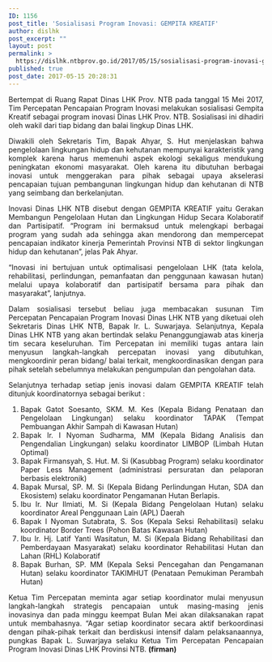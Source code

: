 ```yaml
---
ID: 1156
post_title: 'Sosialisasi Program Inovasi: GEMPITA KREATIF'
author: dislhk
post_excerpt: ""
layout: post
permalink: >
  https://dislhk.ntbprov.go.id/2017/05/15/sosialisasi-program-inovasi-gempita-kreatif/
published: true
post_date: 2017-05-15 20:28:31
---
```

<p style="text-align: justify;">Bertempat di Ruang Rapat Dinas LHK Prov. NTB pada tanggal 15 Mei 2017, Tim Percepatan Pencapaian Program Inovasi melakukan sosialisasi Gempita Kreatif sebagai program inovasi Dinas LHK Prov. NTB. Sosialisasi ini dihadiri oleh wakil dari tiap bidang dan balai lingkup Dinas LHK.</p>
<p style="text-align: justify;">Diwakili oleh Sekretaris Tim, Bapak Ahyar, S. Hut menjelaskan bahwa pengelolaan lingkungan hidup dan kehutanan mempunyai karakteristik yang komplek karena harus memenuhi aspek ekologi sekaligus mendukung peningkatan ekonomi masyarakat. Oleh karena itu dibutuhan berbagai inovasi untuk menggerakan para pihak sebagai upaya akselerasi pencapaian tujuan pembangunan lingkungan hidup dan kehutanan di NTB yang seimbang dan berkelanjutan.</p>
<p style="text-align: justify;">Inovasi Dinas LHK NTB disebut dengan GEMPITA KREATIF yaitu Gerakan Membangun Pengelolaan Hutan dan Lingkungan Hidup Secara Kolaboratif dan Partisipatif. “Program ini bermaksud untuk melengkapi berbagai program yang sudah ada sehingga akan mendorong dan mempercepat pencapaian indikator kinerja Pemerintah Provinsi NTB di sektor lingkungan hidup dan kehutanan”, jelas Pak Ahyar.</p>
<p style="text-align: justify;">“Inovasi ini bertujuan untuk optimalisasi pengelolaan LHK (tata kelola, rehabilitasi, perlindungan, pemanfaatan dan penggunaan kawasan hutan) melalui upaya kolaboratif dan partisipatif bersama para pihak dan masyarakat”, lanjutnya.</p>
<p style="text-align: justify;">Dalam sosialisasi tersebut beliau juga membacakan susunan Tim Percepatan Pencapaian Program Inovasi Dinas LHK NTB yang diketuai oleh Sekretaris Dinas LHK NTB, Bapak Ir. L. Suwarjaya. Selanjutnya, Kepala Dinas LHK NTB yang akan bertindak selaku Penanggungjawab atas kinerja tim secara keseluruhan. Tim Percepatan ini memiliki tugas antara lain menyusun langkah-langkah percepatan inovasi yang dibutuhkan, mengkoordinir peran bidang/ balai terkait, mengkoordinasikan dengan para pihak setelah sebelumnya melakukan pengumpulan dan pengolahan data.</p>
<p style="text-align: justify;">Selanjutnya terhadap setiap jenis inovasi dalam GEMPITA KREATIF telah ditunjuk koordinatornya sebagai berikut :</p>

<ol style="text-align: justify;">
 	<li>Bapak Gatot Soesanto, SKM. M. Kes (Kepala Bidang Penataan dan Pengelolaan Lingkungan) selaku koordinator TAPAK (Tempat Pembuangan Akhir Sampah di Kawasan Hutan)</li>
 	<li>Bapak Ir. I Nyoman Sudharma, MM (Kepala Bidang Analisis dan Pengendalian Lingkungan) selaku koordinator LIMBOP (Limbah Hutan Optimal)</li>
 	<li>Bapak Firmansyah, S. Hut. M. Si (Kasubbag Program) selaku koordinator Paper Less Management (administrasi persuratan dan pelaporan berbasis elektronik)</li>
 	<li>Bapak Mursal, SP. M. Si (Kepala Bidang Perlindungan Hutan, SDA dan Ekosistem) selaku koordinator Pengamanan Hutan Berlapis.</li>
 	<li>Ibu Ir. Nur Ilmiati, M. Si (Kepala Bidang Pengelolaan Hutan) selaku koordinator Areal Penggunaan Lain (APL) Daerah</li>
 	<li>Bapak I Nyoman Sutabrata, S. Sos (Kepala Seksi Rehabilitasi) selaku koordinator Border Trees (Pohon Batas Kawasan Hutan)</li>
 	<li>Ibu Ir. Hj. Latif Yanti Wasitatun, M. Si (Kepala Bidang Rehabilitasi dan Pemberdayaan Masyarakat) selaku koordinator Rehabilitasi Hutan dan Lahan (RHL) Kolaboratif</li>
 	<li>Bapak Burhan, SP. MM (Kepala Seksi Pencegahan dan Pengamanan Hutan) selaku koordinator TAKIMHUT (Penataan Pemukiman Perambah Hutan)</li>
</ol>
<p style="text-align: justify;">Ketua Tim Percepatan meminta agar setiap koordinator mulai menyusun langkah-langkah strategis pencapaian untuk masing-masing jenis inovasinya dan pada minggu keempat Bulan Mei akan dilaksanakan rapat untuk membahasnya. “Agar setiap koordinator secara aktif berkoordinasi dengan pihak-pihak terkait dan berdiskusi intensif dalam pelaksanaannya, pungkas Bapak L. Suwarjaya selaku Ketua Tim Percepatan Pencapaian Program Inovasi Dinas LHK Provinsi NTB. <strong>(firman)</strong></p>